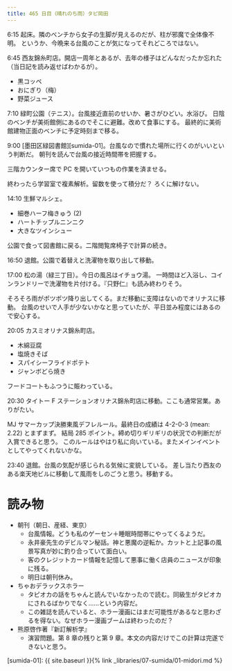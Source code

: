 ```yaml
---
title: 465 日目（晴れのち雨）タピ岡田
---
```


6:15 起床。隣のベンチから女子の生脚が見えるのだが、柱が邪魔で全体像不明。
というか、今晩来る台風のことが気になってそれどころではない。

6:45 西友錦糸町店。開店一周年とあるが、去年の様子はどんなだったか忘れた（当日記を読み返せばわかるが）。
* 黒コッペ
* おにぎり（梅）
* 野菜ジュース

7:10 緑町公園（テニス）。台風接近直前のせいか、暑さがひどい。水浴び。
日陰のベンチが美術館側にあるのでそこに避難。改めて食事にする。
最終的に美術館建物正面のベンチに予定時刻まで移る。

9:00 [墨田区緑図書館][sumida-01]。台風なので慣れた場所に行くのがいいという判断だ。
朝刊を読んで台風の接近時間帯を把握する。

三階カウンター席で PC を開いていつもの作業を済ませる。

終わったら学習室で複素解析。留数を使って積分だ？ ろくに解けない。

14:10 生鮮マルシェ。
* 細巻ハーフ梅きゅう (2)
* ハートチップルニンニク
* 大きなツインシュー

公園で食って図書館に戻る。二階閲覧席椅子で計算の続き。

16:50 退館。公園で着替えと洗濯物を取り出して移動。

17:00 松の湯（緑三丁目）。今日の風呂はイチョウ湯。
一時間ほど入浴し、コインランドリーで洗濯物を片付ける。『只野仁』も読み終わりそう。

そろそろ雨がポツポツ降り出してくる。まだ移動に支障はないのでオリナスに移動。
台風のせいで人手が少ないかなと思っていたが、平日並み程度にはあるので安心する。

20:05 カスミオリナス錦糸町店。
* 木綿豆腐
* 塩焼きそば
* スパイシーフライドポテト
* ジャンボどら焼き

フードコートもふつうに賑わっている。

20:30 タイトー F ステーションオリナス錦糸町店に移動。ここも通常営業。ありがたい。

MJ サマーカップ決勝東風デフレルール。最終日の成績は 4-2-0-3 (mean: 2.22) とまずまず。
結局 285 ポイント。締め切りギリギリの状況での判断だが入賞できると思う。
このルールはやはり私に向いている。またメインイベントとしてやってくれないかな。

23:40 退館。台風の気配が感じられる気候に変貌している。
差し当たり西友のある楽天地ビルに移動して風雨をしのごうと思う。移動する。

# 読み物

* 朝刊（朝日、産経、東京）
  * 台風情報。どうも私のゲーセン＋睡眠時間帯にやってくるようだ。
  * 永井豪先生のデビルマン秘話。神と悪魔の逆転か。カットと上記事の風景写真が妙に釣り合っていて面白い。
  * 客のクレジットカード情報を記憶して悪事に働く店員のニュースが印象に残る。
  * 明日は朝刊休み。
* ちゃおデラックスホラー
  * タピオカの話をちゃんと読んでいなかったので読む。同級生がタピオカにされるばかりでなく……という内容だ。
  * この雑誌を読んでいると、ホラー漫画にはまだ可能性があるなと思わざるを得ない。なぜホラー漫画ブームは終わったのだ？
* 熊原啓作著『新訂解析学』
  * 演習問題。第 8 章の残りと第 9 章。本文の内容だけでこの計算は完遂できないと思う。

[sumida-01]: {{ site.baseurl }}{% link _libraries/07-sumida/01-midori.md %}
